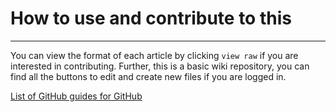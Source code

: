 # How to use and contribute to this
---
You can view the format of each article by clicking `view raw` if you are interested in contributing. Further, this is a basic wiki repository, you can find all the buttons to edit and create new files if you are logged in.

[List of GitHub guides for GitHub](https://docs.github.com/en/get-started)
